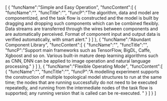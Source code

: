 [
	{
		"funcName":"Simple and Easy Operation",
		"funcContent":[
			{
				"funcName":"",
				"funcTitle":"",
				"funcP":"The algorithm, data and model are componentized, and the task flow is constructed and the model is built by dragging and dropping such components which can be combined flexibly. Data streams are transferred through the wires between components and are automatically perceived. Format of component input and output data is verified automatically, with smart alert."
			}
		]
	},
	{
		"funcName":"Abundant Component Library",
		"funcContent":[
			{
				"funcName":"",
				"funcTitle":"",
				"funcP":"Support main frameworks such as TensorFlow, BigDL, Caffe, Xgboost and so on. Various built-in mature deep learning algorithms such as CNN, DNN can be applied to image operation and natural language processing."
			}
		]
	},
	{
		"funcName":"Flexible Operating Mode",
		"funcContent":[
			{
				"funcName":"",
				"funcTitle":"",
				"funcP":"A modelling experiment supports the construction of multiple topological model structures to run at the same time; the nodes that are running successfully do not need to be executed repeatedly, and running from the intermediate nodes of the task flow is supported; any running version that is called can be re-executed. "
			}
		]
	}
]